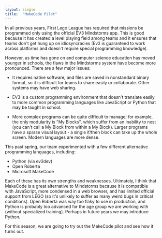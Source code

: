 ```yaml
---
layout: single
title:  "MakeCode Pilot"
---
```


In all previous years, First Lego League has required that missions be programmed only using
the official EV3 Mindstorms app. This is good because it has created a level playing field among
teams and it ensures that teams don't get hung up on idiosyncracies (Ev3 is guaranteed to work across
platforms and doesn't require special programming knowledge).

However, as time has gone on and computer science education has moved younger in schools, the
flaws in the Mindstorms system have become more pronounced. There are a few major issues:

* It requires native software, and files are saved in nonstandard binary format, so it is difficult
for teams to share easily or collaborate. Other systems may have web sharing.

* EV3 is a custom programming environment that doesn't translate easily to more common programming
languages like JavaScript or Python that may be taught in school.

* More complex programs can be quite difficult to manage; for example, the only modularity is "My Blocks",
which suffer from an inability to nest (you can't call a My Block from within a My Block). Larger programs
have a sparse visual layout - a single if/then block can take up the whole screen. Modern languages
are more dense.

This past spring, our team experimented with a few different alternative programming languages, including:

* Python (via ev3dev)
* Open Roberta
* Microsoft MakeCode

Each of these has its own strengths and weaknesses. Ultimately, I think that MakeCode is a great
alternative to Mindstorms because it is compatible with JavaScript, more condensed in a web browser, and
has limited official support from LEGO (so it's unlikely to suffer as many weird bugs in critical conditions).
Open Roberta was way too flaky to use in production, and Python is probably too advanced for the age group
we are working with (without specialized training). Perhaps in future years we may introduce Python.

For this season, we are going to try out the MakeCode pilot and see how it turns out.
